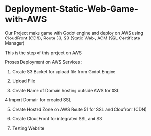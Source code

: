 # Deployment-Static-Web-Game-with-AWS

Our Project make game with Godot engine and deploy on AWS using CloudFront (CDN), Route 53, S3 (Static Web), ACM (SSL Certificate Manager)


This is the step of this project on AWS

Proses Deployment on AWS Services :

1. Create S3 Bucket for upload file from Godot Engine

2. Upload File 

3. Create Name of Domain hosting outside AWS for SSL

4 Import Domain for created SSL  

5. Create Hosted Zone on AWS Route 51 for SSL and Cloufront (CDN) 

6. Create CloudFront for integrated SSL and S3 

7. Testing Website
